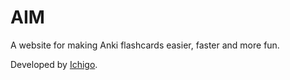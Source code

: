 # AIM

A website for making Anki flashcards easier, faster and more fun.

Developed by [Ichigo](https://ichigo.no).
